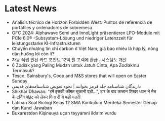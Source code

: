 # Latest News
-  Análisis técnico de Horizon Forbidden West: Puntos de referencia de portátiles y ordenadores de sobremesa
-  OFC 2024: Alphawave Semi und InnoLight präsentieren LPO-Module mit PCIe 6.0® -Subsystem-Lösung und niedriger Latenzzeit für leistungsstarke KI-Infrastrukturen
-  Chuyển nhượng tín chỉ carbon ở Việt Nam, giá bao nhiêu là hợp lý, nông dân hưởng lợi còn ít?
-  자동 적립 안된 카드 포인트 12억 원 고객에 환급…시스템도 개선
-  6 Zodiak yang Paling Mudah untuk Jatuh Cinta, Apa Zodiakmu Termasuk?
-  Tesco, Sainsbury's, Coop and M&S stores that will open on Easter Sunday
-  دارندگان شناسنامه‌ جلد قرمز بخوانند | نحوه تعویض شناسنامه‌های قدیمی
-  Shikhar Dhawan: "हमें इसकी कीमत चुकानी पड़ी...", हार के बाद कप्तान शिखर धवन ने मैच के टर्निंग पॉइंट को लेकर गिना दी ये बड़ी गलती
-  Latihan Soal Biologi Kelas 12 SMA Kurikulum Merdeka Semester Genap dan Kunci Jawaban
-  Buxarestdən Kişineuya uçan təyyarəni ildırım vurdu

